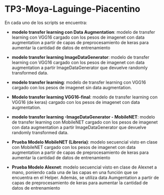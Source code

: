 # TP3-Moya-Laguinge-Piacentino

En cada uno de los scripts se encuentra:

- **modelo transfer learning con Data Augmentation**: modelo de transfer learning con VGG16 cargado con los pesos de imagenet con data augmentation a partir de capas de preprocesamiento de keras para aumentar la cantidad de datos de entrenamiento

- **modelo transfer learning ImageDataGenerator**: modelo de transfer learning con VGG16 cargado con los pesos de imagenet con data augmentation a partir ImageDataGenerator que devuelve randomly transformed data.

- **modelo transfer learning**: modelo de transfer learning con VGG16 cargado con los pesos de imagenet sin data augmentation.

- **Modelo transfer learning VGG16-final**: modelo de transfer learning con VGG16 (de keras) cargado con los pesos de imagenet con data augmentation.

- **modelo transfer learning -ImageDataGenerator - MobileNET**:  modelo de transfer learning con MobileNET cargado con los pesos de imagenet con data augmentation a partir ImageDataGenerator que devuelve randomly transformed data.

- **Prueba Modelo MobileNET (Libreria)**: modelo secuencial visto en clase con MobileNET cargado con los pesos de imagenet con data augmentation a partir de capas de preprocesamiento de keras para aumentar la cantidad de datos de entrenamiento


- **Prueba Modelo Alexnet**: modelo secuencial visto en clase de Alexnet a mano, poniendo cada una de las capas en una función que se encuentra en el Helper. Además, se utiliza data Aumgentation a partir de capas de preprocesamiento de keras para aumentar la cantidad de datos de entrenamiento
